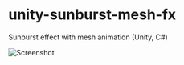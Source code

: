 unity-sunburst-mesh-fx
======================

Sunburst effect with mesh animation (Unity, C#)

![Screenshot](http://keijiro.github.io/unity-sunburst-mesh-fx/Screenshot.png)
